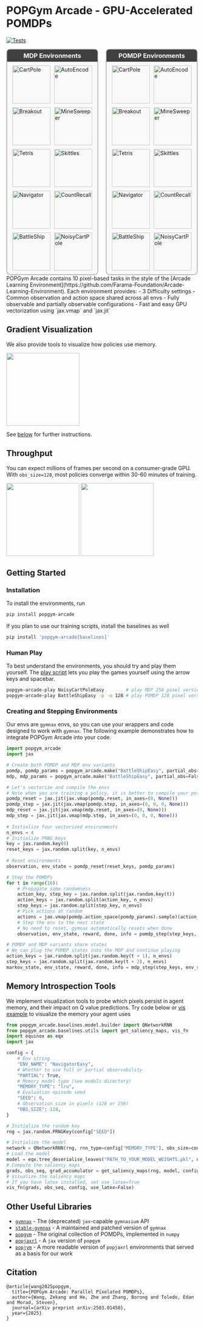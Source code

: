 # POPGym Arcade - GPU-Accelerated POMDPs 

[![Tests](https://github.com/bolt-research/popgym-arcade/actions/workflows/python_app.yaml/badge.svg)](https://github.com/bolt-research/popgym-arcade/actions/workflows/python_app.yaml)

<!-- <div style="display: flex; flex-wrap: wrap; gap: 10px; justify-content: space-between; padding: 10px;">
    <img src="imgs/cartpole_f.gif" alt="GIF 1" style="width: 100px; height: 100px;">
    <img src="imgs/cartpole_p.gif" alt="GIF 1" style="width: 100px; height: 100px;">
    <img src="imgs/autoencode_f.gif" alt="GIF 2" style="width: 100px; height: 100px;">
    <img src="imgs/autoencode_p.gif" alt="GIF 2" style="width: 100px; height: 100px;">
    <img src="imgs/breakout_f.gif" alt="GIF 3" style="width: 100px; height: 100px;">
    <img src="imgs/breakout_p.gif" alt="GIF 3" style="width: 100px; height: 100px;">
    <img src="imgs/minesweeper_f.gif" alt="GIF 4" style="width: 100px; height: 100px;">
    <img src="imgs/minesweeper_p.gif" alt="GIF 4" style="width: 100px; height: 100px;">
    <img src="imgs/tetris_f.gif" alt="GIF 5" style="width: 100px; height: 100px;">
    <img src="imgs/tetris_p.gif" alt="GIF 5" style="width: 100px; height: 100px;">
    <img src="imgs/skittles_f.gif" alt="GIF 6" style="width: 100px; height: 100px;">
    <img src="imgs/skittles_p.gif" alt="GIF 6" style="width: 100px; height: 100px;">
    <img src="imgs/navigator_f.gif" alt="GIF 7" style="width: 100px; height: 100px;">
    <img src="imgs/navigator_p.gif" alt="GIF 7" style="width: 100px; height: 100px;">
    <img src="imgs/countrecall_f.gif" alt="GIF 8" style="width: 100px; height: 100px;">
    <img src="imgs/countrecall_p.gif" alt="GIF 8" style="width: 100px; height: 100px;">
    <img src="imgs/battleship_f.gif" alt="GIF 9" style="width: 100px; height: 100px;">
    <img src="imgs/battleship_p.gif" alt="GIF 9" style="width: 100px; height: 100px;">
    <img src="imgs/ncartpole_f.gif" alt="GIF 10" style="width: 100px; height: 100px;">
    <img src="imgs/ncartpole_p.gif" alt="GIF 10" style="width: 100px; height: 100px;">
</div> -->

<div style="display: flex; gap: 20px; justify-content: center;">

  <div style="flex: 1; border: 2px solid #b2b2b2; border-radius: 10px; padding: 10px; background-color: #f9f9f9;">
    <h3 style="
    text-align: center;
    background-color: #404040;
    color: white;
    border-radius: 6px 6px 0 0;
    padding: 6px;
    margin: -10px -10px 10px -10px;
    ">
    MDP Environments
    </h3>
    <div style="display: flex; flex-wrap: wrap; gap: 10px; justify-content: center;">
      <img src="imgs/cartpole_f.gif" alt="CartPole" style="width: 100px; height: 100px;">
      <img src="imgs/autoencode_f.gif" alt="AutoEncode" style="width: 100px; height: 100px;">
      <img src="imgs/breakout_f.gif" alt="Breakout" style="width: 100px; height: 100px;">
      <img src="imgs/minesweeper_f.gif" alt="MineSweeper" style="width: 100px; height: 100px;">
      <img src="imgs/tetris_f.gif" alt="Tetris" style="width: 100px; height: 100px;">
      <img src="imgs/skittles_f.gif" alt="Skittles" style="width: 100px; height: 100px;">
      <img src="imgs/navigator_f.gif" alt="Navigator" style="width: 100px; height: 100px;">
      <img src="imgs/countrecall_f.gif" alt="CountRecall" style="width: 100px; height: 100px;">
      <img src="imgs/battleship_f.gif" alt="BattleShip" style="width: 100px; height: 100px;">
      <img src="imgs/ncartpole_f.gif" alt="NoisyCartPole" style="width: 100px; height: 100px;">
    </div>
  </div>

  <div style="flex: 1; border: 2px solid #b2b2b2; border-radius: 10px; padding: 10px; background-color: #f9f9f9;">
    <h3 style="
    text-align: center;
    background-color: #404040;
    color: white;
    border-radius: 6px 6px 0 0;
    padding: 6px;
    margin: -10px -10px 10px -10px;
    ">
    POMDP Environments
    </h3>
    <div style="display: flex; flex-wrap: wrap; gap: 10px; justify-content: center;">
      <img src="imgs/cartpole_p.gif" alt="CartPole" style="width: 100px; height: 100px;">
      <img src="imgs/autoencode_p.gif" alt="AutoEncode" style="width: 100px; height: 100px;">
      <img src="imgs/breakout_p.gif" alt="Breakout" style="width: 100px; height: 100px;">
      <img src="imgs/minesweeper_p.gif" alt="MineSweeper" style="width: 100px; height: 100px;">
      <img src="imgs/tetris_p.gif" alt="Tetris" style="width: 100px; height: 100px;">
      <img src="imgs/skittles_p.gif" alt="Skittles" style="width: 100px; height: 100px;">
      <img src="imgs/navigator_p.gif" alt="Navigator" style="width: 100px; height: 100px;">
      <img src="imgs/countrecall_p.gif" alt="CountRecall" style="width: 100px; height: 100px;">
      <img src="imgs/battleship_p.gif" alt="BattleShip" style="width: 100px; height: 100px;">
      <img src="imgs/ncartpole_p.gif" alt="NoisyCartPole" style="width: 100px; height: 100px;">
    </div>
  </div>

</div>
POPGym Arcade contains 10 pixel-based tasks in the style of the [Arcade Learning Environment](https://github.com/Farama-Foundation/Arcade-Learning-Environment). Each environment provides:
- 3 Difficulty settings
- Common observation and action space shared across all envs
- Fully observable and partially observable configurations
- Fast and easy GPU vectorization using `jax.vmap` and `jax.jit`

## Gradient Visualization
We also provide tools to visualize how policies use memory. 

<img src="imgs/grads_example.png" height="192" />

See [below](#Memory-Introspection-Tools) for further instructions.

## Throughput
You can expect millions of frames per second on a consumer-grade GPU. With `obs_size=128`, most policies converge within 30-60 minutes of training. 

<img src="imgs/fps.png" height="192" />  
<img src="imgs/wandb.png" height="192" /> 

## Getting Started


### Installation 

To install the environments, run

```bash
pip install popgym-arcade
```
If you plan to use our training scripts, install the baselines as well

```bash
pip install 'popgym-arcade[baselines]'
```

### Human Play
To best understand the environments, you should try and play them yourself. The [play script](popgym_arcade/play.py) lets you play the games yourself using the arrow keys and spacebar.

```bash
popgym-arcade-play NoisyCartPoleEasy        # play MDP 256 pixel version
popgym-arcade-play BattleShipEasy -p -o 128 # play POMDP 128 pixel version
```

### Creating and Stepping Environments
Our envs are `gymnax` envs, so you can use your wrappers and code designed to work with `gymnax`. The following example demonstrates how to integrate POPGym Arcade into your code. 

```python
import popgym_arcade
import jax

# Create both POMDP and MDP env variants
pomdp, pomdp_params = popgym_arcade.make("BattleShipEasy", partial_obs=True)
mdp, mdp_params = popgym_arcade.make("BattleShipEasy", partial_obs=False)

# Let's vectorize and compile the envs
# Note when you are training a policy, it is better to compile your policy_update rather than the env_step
pomdp_reset = jax.jit(jax.vmap(pomdp.reset, in_axes=(0, None)))
pomdp_step = jax.jit(jax.vmap(pomdp.step, in_axes=(0, 0, 0, None)))
mdp_reset = jax.jit(jax.vmap(mdp.reset, in_axes=(0, None)))
mdp_step = jax.jit(jax.vmap(mdp.step, in_axes=(0, 0, 0, None)))
    
# Initialize four vectorized environments
n_envs = 4
# Initialize PRNG keys
key = jax.random.key(0)
reset_keys = jax.random.split(key, n_envs)
    
# Reset environments
observation, env_state = pomdp_reset(reset_keys, pomdp_params)

# Step the POMDPs
for t in range(10):
    # Propagate some randomness
    action_key, step_key = jax.random.split(jax.random.key(t))
    action_keys = jax.random.split(action_key, n_envs)
    step_keys = jax.random.split(step_key, n_envs)
    # Pick actions at random
    actions = jax.vmap(pomdp.action_space(pomdp_params).sample)(action_keys)
    # Step the env to the next state
    # No need to reset, gymnax automatically resets when done
    observation, env_state, reward, done, info = pomdp_step(step_keys, env_state, actions, pomdp_params)

# POMDP and MDP variants share states
# We can plug the POMDP states into the MDP and continue playing 
action_keys = jax.random.split(jax.random.key(t + 1), n_envs)
step_keys = jax.random.split(jax.random.key(t + 2), n_envs)
markov_state, env_state, reward, done, info = mdp_step(step_keys, env_state, actions, mdp_params)
```

## Memory Introspection Tools 
We implement visualization tools to probe which pixels persist in agent memory, and their
impact on Q value predictions. Try code below or [vis example](plotting/plot_grads.ipynb) to visualize the memory your agent uses

```python
from popgym_arcade.baselines.model.builder import QNetworkRNN
from popgym_arcade.baselines.utils import get_saliency_maps, vis_fn
import equinox as eqx
import jax

config = {
    # Env string
    "ENV_NAME": "NavigatorEasy",
    # Whether to use full or partial observability
    "PARTIAL": True,
    # Memory model type (see models directory)
    "MEMORY_TYPE": "lru",
    # Evaluation episode seed
    "SEED": 0,
    # Observation size in pixels (128 or 256)
    "OBS_SIZE": 128,
}

# Initialize the random key
rng = jax.random.PRNGKey(config["SEED"])

# Initialize the model
network = QNetworkRNN(rng, rnn_type=config["MEMORY_TYPE"], obs_size=config["OBS_SIZE"])
# Load the model
model = eqx.tree_deserialise_leaves("PATH_TO_YOUR_MODEL_WEIGHTS.pkl", network)
# Compute the saliency maps
grads, obs_seq, grad_accumulator = get_saliency_maps(rng, model, config)
# Visualize the saliency maps
# If you have latex installed, set use_latex=True
vis_fn(grads, obs_seq, config, use_latex=False)
```

## Other Useful Libraries
- [`gymnax`](https://github.com/RobertTLange/gymnax) - The (deprecated) `jax`-capable `gymnasium` API
- [`stable-gymnax`](https://github.com/smorad/stable-gymnax) - A maintained and patched version of `gymnax`
- [`popgym`](https://github.com/proroklab/popgym) - The original collection of POMDPs, implemented in `numpy`
- [`popjaxrl`](https://github.com/luchris429/popjaxrl) - A `jax` version of `popgym`
- [`popjym`](https://github.com/EdanToledo/popjym) - A more readable version of `popjaxrl` environments that served as a basis for our work

## Citation
```
@article{wang2025popgym,
  title={POPGym Arcade: Parallel Pixelated POMDPs},
  author={Wang, Zekang and He, Zhe and Zhang, Borong and Toledo, Edan and Morad, Steven},
  journal={arXiv preprint arXiv:2503.01450},
  year={2025}
}
```
